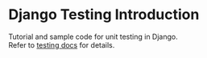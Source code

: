 Django Testing Introduction
===========================
Tutorial and sample code for unit testing in Django.  
Refer to [testing docs](/docs/_index.md) for details.

